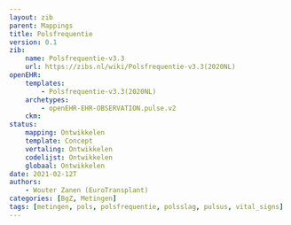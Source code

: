 ```yaml
---
layout: zib
parent: Mappings
title: Polsfrequentie
version: 0.1
zib:
    name: Polsfrequentie-v3.3
    url: https://zibs.nl/wiki/Polsfrequentie-v3.3(2020NL)
openEHR:
    templates: 
        - Polsfrequentie-v3.3(2020NL)
    archetypes: 
        - openEHR-EHR-OBSERVATION.pulse.v2
    ckm: 
status:
    mapping: Ontwikkelen
    template: Concept
    vertaling: Ontwikkelen
    codelijst: Ontwikkelen
    globaal: Ontwikkelen
date: 2021-02-12T
authors: 
    - Wouter Zanen (EuroTransplant) 
categories: [BgZ, Metingen]
tags: [metingen, pols, polsfrequentie, polsslag, pulsus, vital_signs]
---
```



